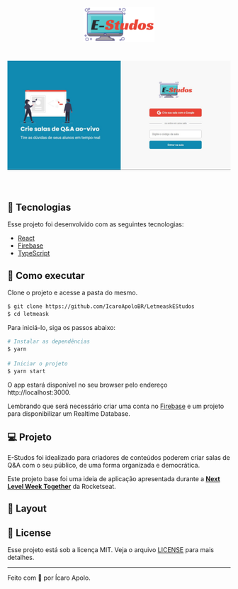 <p align="center">
  <img alt="E-Studos" src="https://github.com/IcaroApoloBR/LetmeaskEStudos/blob/main/src/assets/images/logo2.svg" width="160px">
</p>

<h1 align="center">
    <img alt="E-Studos" src="home.png" />
</h1>

<br>

## 🧪 Tecnologias

Esse projeto foi desenvolvido com as seguintes tecnologias:

- [React](https://reactjs.org)
- [Firebase](https://firebase.google.com/)
- [TypeScript](https://www.typescriptlang.org/)

## 🚀 Como executar

Clone o projeto e acesse a pasta do mesmo.

```bash
$ git clone https://github.com/IcaroApoloBR/LetmeaskEStudos
$ cd letmeask
```

Para iniciá-lo, siga os passos abaixo:
```bash
# Instalar as dependências
$ yarn

# Iniciar o projeto
$ yarn start
```
O app estará disponível no seu browser pelo endereço http://localhost:3000.

Lembrando que será necessário criar uma conta no [Firebase](https://firebase.google.com/) e um projeto para disponibilizar um Realtime Database.

## 💻 Projeto

E-Studos foi idealizado para criadores de conteúdos poderem criar salas de Q&A com o seu público, de uma forma organizada e democrática. 

Este projeto base foi uma ideia de aplicação apresentada durante a **[Next Level Week Together](https://nextlevelweek.com/)** da Rocketseat.


## 🔖 Layout



## 📝 License

Esse projeto está sob a licença MIT. Veja o arquivo [LICENSE](LICENSE) para mais detalhes.

---

Feito com 💜 por Ícaro Apolo.
